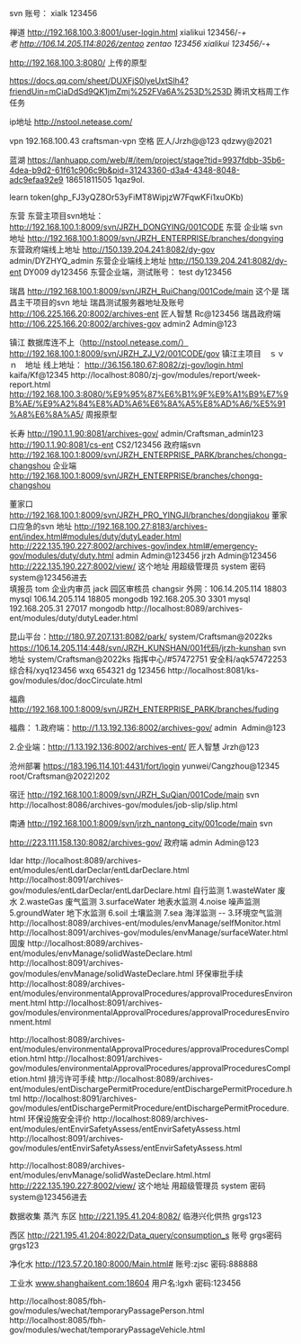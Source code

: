 svn 账号：  xialk        123456

禅道  http://192.168.100.3:8001/user-login.html    xialikui   123456/*-+  
老 http://106.14.205.114:8026/zentao zentao   123456   xialikui   123456/*-+

http://192.168.100.3:8080/    上传的原型

https://docs.qq.com/sheet/DUXFjS0lyeUxtSlh4?friendUin=mCiaDdSd9QK1jmZmj%252FVa6A%253D%253D  腾讯文档周工作任务

ip地址 http://nstool.netease.com/  

vpn 192.168.100.43  craftsman-vpn 空格    匠人/Jrzh@@123  qdzwy@2021

蓝湖
https://lanhuapp.com/web/#/item/project/stage?tid=9937fdbb-35b6-4dea-b9d2-61f61c906c9b&pid=31243360-d3a4-4348-8048-adc9efaa92e9
18651811505  1qaz9ol.

learn token(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)


东营
东营主项目svn地址：
http://192.168.100.1:8009/svn/JRZH_DONGYING/001CODE
东营 企业端 svn 地址
http://192.168.100.1:8009/svn/JRZH_ENTERPRISE/branches/dongying
东营政府端线上地址
http://150.139.204.241:8082/dy-gov
admin/DYZHYQ_admin
东营企业端线上地址
http://150.139.204.241:8082/dy-ent
DY009    dy123456
东营企业端，测试账号： test   dy123456


瑞昌
http://192.168.100.1:8009/svn/JRZH_RuiChang/001Code/main   这个是 瑞昌主干项目的svn 地址
瑞昌测试服务器地址及账号
http://106.225.166.20:8002/archives-ent  匠人智慧     Rc@123456
瑞昌政府端
http://106.225.166.20:8002/archives-gov admin2  Admin@123

镇江   数据库连不上（http://nstool.netease.com/）
http://192.168.100.1:8009/svn/JRZH_ZJ_V2/001CODE/gov  镇江主项目　ｓｖｎ　地址
线上地址：
http://36.156.180.67:8082/zj-gov/login.html
kaifa/Kf@12345
http://localhost:8080/zj-gov/modules/report/week-report.html
http://192.168.100.3:8080/%E9%95%87%E6%B1%9F%E9%A1%B9%E7%9B%AE/%E9%A2%84%E8%AD%A6%E6%8A%A5%E8%AD%A6/%E5%91%A8%E6%8A%A5/  周报原型


长寿
http://190.1.1.90:8081/archives-gov/
admin/Craftsman_admin123
http://190.1.1.90:8081/cs-ent
CS2/123456
政府端svn
http://192.168.100.1:8009/svn/JRZH_ENTERPRISE_PARK/branches/chongq-changshou
企业端
http://192.168.100.1:8009/svn/JRZH_ENTERPRISE/branches/chongq-changshou

董家口
http://192.168.100.1:8009/svn/JRZH_PRO_YINGJI/branches/dongjiakou
董家口应急的svn 地址
http://192.168.100.27:8183/archives-ent/index.html#modules/duty/dutyLeader.html 
http://222.135.190.227:8002/archives-gov/index.html#/emergency-gov/modules/duty/duty.html   admin  Admin@123456
jrzh  Admin@123456    
http://222.135.190.227:8002/view/   这个地址  用超级管理员    system  密码 system@123456进去        
填报员   tom
企业内审员 jack
园区审核员   changsir
外网：106.14.205.114 18803  mysql
106.14.205.114 18805  mongodb
192.168.205.30  3301  mysql
192.168.205.31  27017    mongodb
http://localhost:8089/archives-ent/modules/duty/dutyLeader.html

昆山平台：http://180.97.207.131:8082/park/
system/Craftsman@2022ks
https://106.14.205.114:448/svn/JRZH_KUNSHAN/001代码/jrzh-kunshan svn 地址
system/Craftsman@2022ks
指挥中心/#57472751
安全科/aqk57472253
综合科/xyq123456
wxq 654321
dg 123456
http://localhost:8081/ks-gov/modules/doc/docCirculate.html


福鼎
http://192.168.100.1:8009/svn/JRZH_ENTERPRISE_PARK/branches/fuding

 福鼎：
1.政府端：http://1.13.192.136:8002/archives-gov/
admin  Admin@123

2.企业端：http://1.13.192.136:8002/archives-ent/
匠人智慧  Jrzh@123

沧州部署
https://183.196.114.101:4431/fort/login 
yunwei/Cangzhou@12345
root/Craftsman@2022)202

宿迁
http://192.168.100.1:8009/svn/JRZH_SuQian/001Code/main   svn
http://localhost:8086/archives-gov/modules/job-slip/slip.html

南通
http://192.168.100.1:8009/svn/jrzh_nantong_city/001code/main    svn

http://223.111.158.130:8082/archives-gov/  政府端  admin Admin@123

ldar
http://localhost:8089/archives-ent/modules/entLdarDeclar/entLdarDeclare.html
http://localhost:8091/archives-gov/modules/entLdarDeclar/entLdarDeclare.html
自行监测  1.wasteWater 废水  2.wasteGas 废气监测 3.surfaceWater 地表水监测 4.noise 噪声监测 5.groundWater 地下水监测 6.soil 土壤监测 7.sea 海洋监测    -- 3.环境空气监测
http://localhost:8089/archives-ent/modules/envManage/selfMonitor.html
http://localhost:8091/archives-gov/modules/envManage/surfaceWater.html
固废
http://localhost:8089/archives-ent/modules/envManage/solidWasteDeclare.html
http://localhost:8091/archives-gov/modules/envManage/solidWasteDeclare.html
环保审批手续
http://localhost:8089/archives-ent/modules/environmentalApprovalProcedures/approvalProceduresEnvironment.html
http://localhost:8091/archives-gov/modules/environmentalApprovalProcedures/approvalProceduresEnvironment.html

http://localhost:8089/archives-ent/modules/environmentalApprovalProcedures/approvalProceduresCompletion.html
http://localhost:8091/archives-gov/modules/environmentalApprovalProcedures/approvalProceduresCompletion.html
排污许可手续
http://localhost:8089/archives-ent/modules/entDischargePermitProcedure/entDischargePermitProcedure.html
http://localhost:8091/archives-gov/modules/entDischargePermitProcedure/entDischargePermitProcedure.html
环保设施安全评价
http://localhost:8089/archives-ent/modules/entEnvirSafetyAssess/entEnvirSafetyAssess.html
http://localhost:8091/archives-gov/modules/entEnvirSafetyAssess/entEnvirSafetyAssess.html

http://localhost:8089/archives-ent/modules/envManage/solidWasteDeclare.html.html
http://222.135.190.227:8002/view/   这个地址  用超级管理员    system  密码 system@123456进去   


数据收集
蒸汽 
东区
http://221.195.41.204:8082/
临港兴化供热
grgs123 

西区
http://221.195.41.204:8022/Data_query/consumption_s
账号  grgs密码  grgs123

净化水
http://123.57.20.180:8000/Main.html#
账号:zjsc  密码:888888

工业水
www.shanghaikent.com:18604
用户名:lgxh  密码:123456



http://localhost:8085/fbh-gov/modules/wechat/temporaryPassagePerson.html
http://localhost:8085/fbh-gov/modules/wechat/temporaryPassageVehicle.html



